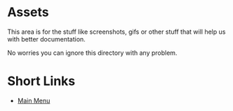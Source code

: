 # Assets

This area is for the stuff like screenshots, gifs or other stuff that will help us with better documentation.

No worries you can ignore this directory with any problem.

Short Links
===========
- [Main Menu](../)
